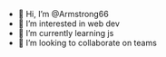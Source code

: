 - 👋 Hi, I’m @Armstrong66
- 👀 I’m interested in web dev
- 🌱 I’m currently learning js
- 💞️ I’m looking to collaborate on teams

<!---
Armstrong66/Armstrong66 is a ✨ special ✨ repository because its `README.md` (this file) appears on your GitHub profile.
You can click the Preview link to take a look at your changes.
--->
